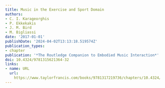 ```yaml
---
title: Music in the Exercise and Sport Domain
authors:
- C. I. Karageorghis
- P. Ekkekakis
- J. M. Bird
- M. Bigliassi
date: '2017-01-01'
publishDate: '2024-04-02T13:13:18.519574Z'
publication_types:
- chapter
publication: '*The Routledge Companion to Embodied Music Interaction*'
doi: 10.4324/9781315621364-32
links:
- name: URL
  url: 
    https://www.taylorfrancis.com/books/9781317219736/chapters/10.4324/9781315621364-32
---
```

